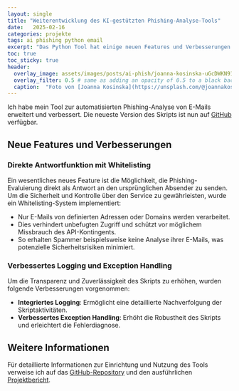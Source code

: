 ```yaml
---
layout: single
title: "Weiterentwicklung des KI-gestützten Phishing-Analyse-Tools"
date:   2025-02-16 
categories: projekte
tags: ai phishing python email
excerpt: "Das Python Tool hat einige neuen Features und Verbesserungen erhalten."
toc: true
toc_sticky: true
header:
  overlay_image: assets/images/posts/ai-phish/joanna-kosinska-uGcDWKN91Fs-unsplash.jpg
  overlay_filter: 0.5 # same as adding an opacity of 0.5 to a black background
  caption:  "Foto von [Joanna Kosinska](https://unsplash.com/@joannakosinska?utm_content=creditCopyText&utm_medium=referral&utm_source=unsplash) auf [Unsplash](https://unsplash.com/photos/envelope-paper-lot-uGcDWKN91Fs?utm_content=creditCopyText&utm_medium=referral&utm_source=unsplash)"
---
```


Ich habe mein Tool zur automatisierten Phishing-Analyse von E-Mails erweitert und verbessert. Die neueste Version des Skripts ist nun auf [GitHub](https://github.com/fourframes/perplexity-phish-check) verfügbar.

## Neue Features und Verbesserungen

### Direkte Antwortfunktion mit Whitelisting

Ein wesentliches neues Feature ist die Möglichkeit, die Phishing-Evaluierung direkt als Antwort an den ursprünglichen Absender zu senden. Um die Sicherheit und Kontrolle über den Service zu gewährleisten, wurde ein Whitelisting-System implementiert:

- Nur E-Mails von definierten Adressen oder Domains werden verarbeitet.
- Dies verhindert unbefugten Zugriff und schützt vor möglichem Missbrauch des API-Kontingents.
- So erhalten Spammer beispielsweise keine Analyse ihrer E-Mails, was potenzielle Sicherheitsrisiken minimiert.

### Verbessertes Logging und Exception Handling

Um die Transparenz und Zuverlässigkeit des Skripts zu erhöhen, wurden folgende Verbesserungen vorgenommen:

- **Integriertes Logging**: Ermöglicht eine detaillierte Nachverfolgung der Skriptaktivitäten.
- **Verbessertes Exception Handling**: Erhöht die Robustheit des Skripts und erleichtert die Fehlerdiagnose.

## Weitere Informationen

Für detaillierte Informationen zur Einrichtung und Nutzung des Tools verweise ich auf das [GitHub-Repository](https://github.com/fourframes/perplexity-phish-check) und den ausführlichen [Projektbericht](https://fourframes.de/projekte/ai-phishing/).
